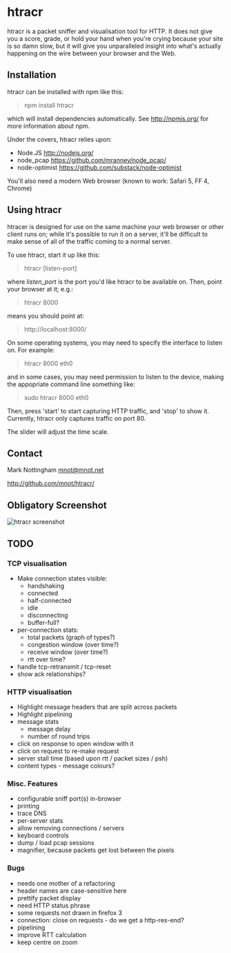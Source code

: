 
# htracr

htracr is a packet sniffer and visualisation tool for HTTP. It does not give
you a score, grade, or hold your hand when you're crying because your site
is so damn slow, but it will give you unparalleled insight into what's 
actually happening on the wire between your browser and the Web.

## Installation

htracr can be installed with npm like this:

  > npm install htracr

which will install dependencies automatically. See <http://npmjs.org/> for 
more information about npm.

Under the covers, htracr relies upon:

- Node.JS <http://nodejs.org/>
- node_pcap <https://github.com/mranney/node_pcap/>
- node-optimist <https://github.com/substack/node-optimist>

You'll also need a modern Web browser (known to work: Safari 5, FF 4, Chrome)


## Using htracr

htracer is designed for use on the same machine your web browser or other 
client runs on; while it's possible to run it on a server, it'll be difficult
to make sense of all of the traffic coming to a normal server.

To use htracr, start it up like this:

  > htracr [listen-port]

where _listen_port_ is the port you'd like htracr to be available on. Then,
point your browser at it; e.g.:

  > htracr 8000

means you should point at:

  > http://localhost:8000/

On some operating systems, you may need to specify the interface to listen
on. For example:

  > htracr 8000 eth0
  
and in some cases, you may need permission to listen to the device, making 
the appopriate command line something like:

  > sudo htracr 8000 eth0

Then, press 'start' to start capturing HTTP traffic, and 'stop' to show it.
Currently, htracr only captures traffic on port 80.

The slider will adjust the time scale.


## Contact

Mark Nottingham <mnot@mnot.net>

http://github.com/mnot/htracr/


## Obligatory Screenshot

![htracr screenshot](http://mnot.github.com/htracr/htracr.png)


## TODO

### TCP visualisation

- Make connection states visible:
  - handshaking
  - connected
  - half-connected
  - idle
  - disconnecting
  - buffer-full?
- per-connection stats:
  - total packets (graph of types?)
  - congestion window (over time?)
  - receive window (over time?)
  - rtt over time?
- handle tcp-retransmit / tcp-reset
- show ack relationships?

### HTTP visualisation

- Highlight message headers that are split across packets
- Highlight pipelining
- message stats
  - message delay
  - number of round trips
- click on response to open window with it
- click on request to re-make request
- server stall time (based upon rtt / packet sizes / psh)
- content types - message colours?

### Misc. Features

- configurable sniff port(s) in-browser
- printing
- trace DNS
- per-server stats
- allow removing connections / servers
- keyboard controls
- dump / load pcap sessions
- magnifier, because packets get lost between the pixels

### Bugs

- needs one mother of a refactoring
- header names are case-sensitive here
- prettify packet display
- need HTTP status phrase
- some requests not drawn in firefox 3
- connection: close on requests - do we get a http-res-end?
- pipelining
- improve RTT calculation
- keep centre on zoom